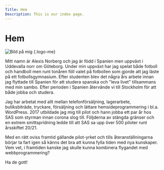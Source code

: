 ```yaml
---
Title: Hem
Description: This is our index page.
---
```


Hem
==========================

![Bild på mig](%assets_url%/img/alexis.jpg "Bild på mig") {.logo-me}

Mitt namn är Alexis Norberg och jag är född i Spanien men uppväxt i Uddevalla norr om Göteborg. Under min uppväxt har jag spelat både fotboll och handboll men runt tonåren föll valet på fotbollen som gjorde att jag läste på ett fotbollsgymnasium. Efter studenten blev det några års arbete innan jag flyttade till Spanien för att studera spanska och "leva livet" tillsammans med min sambo. Efter perioden i Spanien återvände vi till Stockholm för att både jobba och studera.

Jag har arbetat med allt mellan telefonförsäljning, lagerarbete, butiksbiträde, tryckare, försäljning och lättare hemsideprogrammering i bl.a. WordPress. 2017 utbildade jag mig till pilot och hann jobba ett par år hos SAS som styrman innan corona slog till. Följderna av stängda gränser och en extrem smittspridning ledde till att SAS sa upp över 500 piloter runt årsskiftet 20/21.

Med en rätt oviss framtid gällande pilot-yrket och tills återanställningarna börjar ta fart igen så känns det bra att kunna fylla tiden med nya kunskaper. Vem vet, i framtiden kanske jag skulle kunna kombinera flygandet med webbprogrammering?

Ha de gott!
